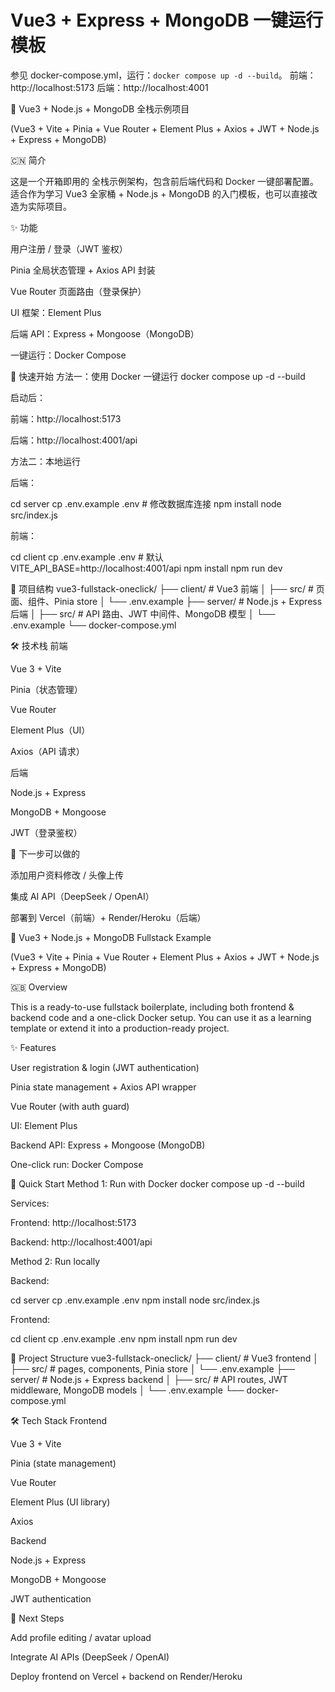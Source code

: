 # Vue3 + Express + MongoDB 一键运行模板
参见 docker-compose.yml，运行：`docker compose up -d --build`。
前端：http://localhost:5173  后端：http://localhost:4001

📌 Vue3 + Node.js + MongoDB 全栈示例项目

(Vue3 + Vite + Pinia + Vue Router + Element Plus + Axios + JWT + Node.js + Express + MongoDB)

🇨🇳 简介

这是一个开箱即用的 全栈示例架构，包含前后端代码和 Docker 一键部署配置。
适合作为学习 Vue3 全家桶 + Node.js + MongoDB 的入门模板，也可以直接改造为实际项目。

✨ 功能

用户注册 / 登录（JWT 鉴权）

Pinia 全局状态管理 + Axios API 封装

Vue Router 页面路由（登录保护）

UI 框架：Element Plus

后端 API：Express + Mongoose（MongoDB）

一键运行：Docker Compose

🚀 快速开始
方法一：使用 Docker 一键运行
docker compose up -d --build


启动后：

前端：http://localhost:5173

后端：http://localhost:4001/api

方法二：本地运行

后端：

cd server
cp .env.example .env   # 修改数据库连接
npm install
node src/index.js


前端：

cd client
cp .env.example .env   # 默认 VITE_API_BASE=http://localhost:4001/api
npm install
npm run dev

📂 项目结构
vue3-fullstack-oneclick/
├── client/     # Vue3 前端
│   ├── src/    # 页面、组件、Pinia store
│   └── .env.example
├── server/     # Node.js + Express 后端
│   ├── src/    # API 路由、JWT 中间件、MongoDB 模型
│   └── .env.example
└── docker-compose.yml

🛠️ 技术栈
前端

Vue 3 + Vite

Pinia（状态管理）

Vue Router

Element Plus（UI）

Axios（API 请求）

后端

Node.js + Express

MongoDB + Mongoose

JWT（登录鉴权）

📖 下一步可以做的

添加用户资料修改 / 头像上传

集成 AI API（DeepSeek / OpenAI）

部署到 Vercel（前端）+ Render/Heroku（后端）

📌 Vue3 + Node.js + MongoDB Fullstack Example

(Vue3 + Vite + Pinia + Vue Router + Element Plus + Axios + JWT + Node.js + Express + MongoDB)

🇬🇧 Overview

This is a ready-to-use fullstack boilerplate, including both frontend & backend code and a one-click Docker setup.
You can use it as a learning template or extend it into a production-ready project.

✨ Features

User registration & login (JWT authentication)

Pinia state management + Axios API wrapper

Vue Router (with auth guard)

UI: Element Plus

Backend API: Express + Mongoose (MongoDB)

One-click run: Docker Compose

🚀 Quick Start
Method 1: Run with Docker
docker compose up -d --build


Services:

Frontend: http://localhost:5173

Backend: http://localhost:4001/api

Method 2: Run locally

Backend:

cd server
cp .env.example .env
npm install
node src/index.js


Frontend:

cd client
cp .env.example .env
npm install
npm run dev

📂 Project Structure
vue3-fullstack-oneclick/
├── client/     # Vue3 frontend
│   ├── src/    # pages, components, Pinia store
│   └── .env.example
├── server/     # Node.js + Express backend
│   ├── src/    # API routes, JWT middleware, MongoDB models
│   └── .env.example
└── docker-compose.yml

🛠️ Tech Stack
Frontend

Vue 3 + Vite

Pinia (state management)

Vue Router

Element Plus (UI library)

Axios

Backend

Node.js + Express

MongoDB + Mongoose

JWT authentication

📖 Next Steps

Add profile editing / avatar upload

Integrate AI APIs (DeepSeek / OpenAI)

Deploy frontend on Vercel + backend on Render/Heroku

